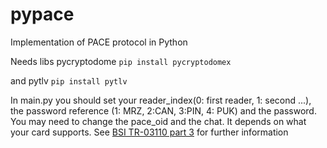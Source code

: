 # pypace
Implementation of PACE protocol in Python

Needs libs pycryptodome 
  <code>pip install pycryptodomex</code>
  
and pytlv 
  <code>pip install pytlv</code>

In main.py you should set your reader_index(0: first reader, 1: second ...), the password reference (1: MRZ, 2:CAN, 3:PIN, 4: PUK) and the password.
You may need to change the pace_oid and the chat. It depends on what your card supports. See [BSI TR-03110 part 3](https://www.bsi.bund.de/EN/Publications/TechnicalGuidelines/TR03110/BSITR03110.html) for further information
